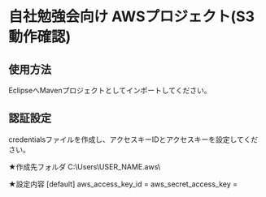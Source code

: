 # 自社勉強会向け AWSプロジェクト(S3動作確認)

## 使用方法

EclipseへMavenプロジェクトとしてインポートしてください。

## 認証設定

credentialsファイルを作成し、アクセスキーIDとアクセスキーを設定してください。

★作成先フォルダ
C:\Users\USER_NAME\.aws\

★設定内容
    [default]
    aws_access_key_id = <your access key id>
    aws_secret_access_key = <your secret key>

